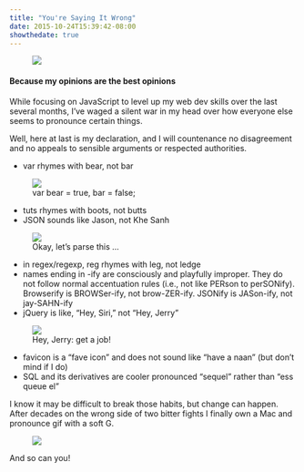 ```yaml
---
title: "You're Saying It Wrong"
date: 2015-10-24T15:39:42-08:00
showthedate: true
---
```


<figure>
<img src="/images/my-var-lady.jpg">
</figure>

<h4>Because my opinions are the best opinions</h4>
<p>While focusing on JavaScript to level up my web dev skills over the last several months, I’ve waged a silent war in my head over how everyone else seems to pronounce certain things.</p>
<p>Well, here at last is my declaration, and I will countenance no disagreement and no appeals to sensible arguments or respected authorities.</p>
<ul><li>var rhymes with bear, not bar</li></ul>
<figure class="wp-caption">

<img src="/images/var-necessities.jpg">

<figcaption class="wp-caption-text">var bear = true, bar = false;</figcaption></figure><ul>
<li>tuts rhymes with boots, not butts</li>
<li>JSON sounds like Jason, not Khe Sanh</li>
</ul>
<figure class="wp-caption">

<img src="/images/json-voorhees.jpg">

<figcaption class="wp-caption-text">Okay, let’s parse this …</figcaption></figure><ul>
<li>in regex/regexp, reg rhymes with leg, not ledge</li>
<li>names ending in -ify are consciously and playfully improper. They do not follow normal accentuation rules (i.e., not like PERson to perSONify). Browserify is BROWSer-ify, not brow-ZER-ify. JSONify is JASon-ify, not jay-SAHN-ify</li>
<li>jQuery is like, “Hey, Siri,” not “Hey, Jerry”</li>
</ul>
<figure class="wp-caption">

<img src="/images/jerry-smith.jpg">

<figcaption class="wp-caption-text">Hey, Jerry: get a job!</figcaption></figure><ul>
<li>favicon is a “fave icon” and does not sound like “have a naan” (but don’t mind if I do)</li>
<li>SQL and its derivatives are cooler pronounced “sequel” rather than “ess queue el”</li>
</ul>
<p>I know it may be difficult to break those habits, but change can happen. After decades on the wrong side of two bitter fights I finally own a Mac and pronounce gif with a soft G.</p>
<figure>

<img src="/images/season-of-the.gif">
</figure><p>And so can you!</p>

